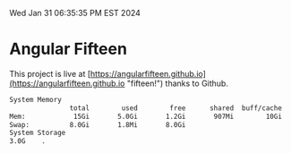 Wed Jan 31 06:35:35 PM EST 2024

# Angular Fifteen


This project is live at [https://angularfifteen.github.io](https://angularfifteen.github.io "fifteen!") thanks to Github.

```bash
System Memory
               total        used        free      shared  buff/cache   available
Mem:            15Gi       5.0Gi       1.2Gi       907Mi        10Gi        10Gi
Swap:          8.0Gi       1.8Mi       8.0Gi
System Storage
3.0G	.
